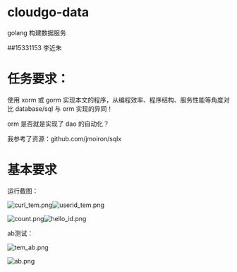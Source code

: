 # cloudgo-data
golang 构建数据服务

##15331153 李近朱


# 任务要求：

使用 xorm 或 gorm 实现本文的程序，从编程效率、程序结构、服务性能等角度对比 database/sql 与 orm 实现的异同！ 

orm 是否就是实现了 dao 的自动化？

我参考了资源：github.com/jmoiron/sqlx

# 基本要求
运行截图：

![curl_tem.png](http://upload-images.jianshu.io/upload_images/1039936-b4efc841057af0b5.png?imageMogr2/auto-orient/strip%7CimageView2/2/w/1240)![userid_tem.png](http://upload-images.jianshu.io/upload_images/1039936-32c44bc45346c073.png?imageMogr2/auto-orient/strip%7CimageView2/2/w/1240)

![count.png](http://upload-images.jianshu.io/upload_images/1039936-07bd77caccc91684.png?imageMogr2/auto-orient/strip%7CimageView2/2/w/1240)![hello_id.png](http://upload-images.jianshu.io/upload_images/1039936-f4e57354a4a10f39.png?imageMogr2/auto-orient/strip%7CimageView2/2/w/1240)



ab测试：

![tem_ab.png](http://upload-images.jianshu.io/upload_images/1039936-52949ac3c21fdc05.png?imageMogr2/auto-orient/strip%7CimageView2/2/w/1240)

![ab.png](http://upload-images.jianshu.io/upload_images/1039936-6f1db88bcf5c2613.png?imageMogr2/auto-orient/strip%7CimageView2/2/w/1240)









